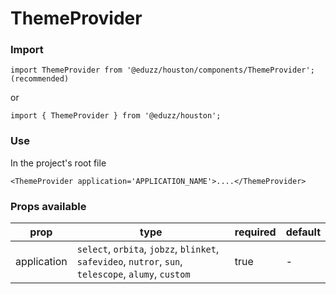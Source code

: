 # ThemeProvider

### Import

```
import ThemeProvider from '@eduzz/houston/components/ThemeProvider'; (recommended)
```

or

```
import { ThemeProvider } from '@eduzz/houston';
```

### Use

In the project's root file

```
<ThemeProvider application='APPLICATION_NAME'>....</ThemeProvider>
```

### Props available

| prop | type | required | default |
| ---- | ---- | -------- | ------- |
| application | `select`, `orbita`, `jobzz`, `blinket`, `safevideo`, `nutror`, `sun`, `telescope`, `alumy`, `custom` | true | - |
